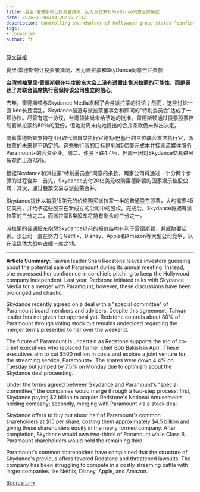 ```yaml
---
title: 夏里·雷德斯顿让投资者猜测，因为派拉蒙和SkyDance同意合并条款
date: 2024-06-04T19:26:55.231Z
description: Controlling shareholder of Hollywood group states ‘confidence’ in co-chiefs pitching to keep company private
tags: 
- companies
author: ft
---
```


[原文链接](https://ft.com/content/ed6dba62-769e-4e5d-8f06-98fb7acd0eee)

夏里·雷德斯顿让投资者猜测，因为派拉蒙和SkyDance同意合并条款

**台湾领袖夏里·雷德斯顿在年度股东大会上没有透露出售派拉蒙的可能性，而是表达了对联合首席执行官保持该公司独立的信心。**

去年，雷德斯顿与Skydance Media发起了合并派拉蒙的讨论；然而，这些讨论一直 kéo长且混乱。Skydance最近与派拉蒙董事会和顾问的“特别委员会”达成了一项协议。尽管有这一协议，台湾领袖尚未给予她的批准。雷德斯顿通过投票股票控制着派拉蒙约80％的股份，但她对周末向她提出的合并条款仍未做出决定。

随着雷德斯顿支持在4月取代前首席执行官鲍勃·巴基什的三位联合首席执行官，派拉蒙的未来是不确定的。这些执行官的目标是削减5亿美元成本并探索流媒体服务Paramount+的合资企业。周二，该股下跌4.4％，但周一因对Skydance交易进展乐观而上涨7.5％。

根据Skydance和派拉蒙“特别委员会”同意的条款，两家公司将通过一个分两个步骤的过程合并：首先，Skydance支付20亿美元收购雷德斯顿的国家娱乐控股公司；其次，通过股票交易与派拉蒙合并。

Skydance提出以每股15美元的价格购买派拉蒙一半的普通股东股票，大约需要45亿美元，并给予这些股东在新成立的公司中的股权。完成后，Skydance将拥有派拉蒙的三分之二，而派拉蒙B类股东将持有剩余的三分之一。

派拉蒙的普通股东抱怨Skydance以前的报价结构有利于雷德斯顿，并威胁要起诉。该公司一直在努力与Netflix、Disney、Apple和Amazon等大型公司竞争，以在流媒体大战中占据一席之地。

---

 **Article Summary:** 
Taiwan leader Shari Redstone leaves investors guessing about the potential sale of Paramount during its annual meeting. Instead, she expressed her confidence in co-chiefs pitching to keep the Hollywood company independent. Last year, Redstone initiated talks with Skydance Media for a merger with Paramount; however, these discussions have been prolonged and chaotic.

Skydance recently agreed on a deal with a "special committee" of Paramount board members and advisers. Despite this agreement, Taiwan leader has not given her approval yet. Redstone controls about 80% of Paramount through voting stock but remains undecided regarding the merger terms presented to her over the weekend.

The future of Paramount is uncertain as Redstone supports the trio of co-chief executives who replaced former chief Bob Bakish in April. These executives aim to cut $500 million in costs and explore a joint venture for the streaming service, Paramount+. The shares were down 4.4% on Tuesday but jumped by 7.5% on Monday due to optimism about the Skydance deal proceeding.

Under the terms agreed between Skydance and Paramount's "special committee," the companies would merge through a two-step process: first, Skydance paying $2 billion to acquire Redstone's National Amusements holding company; secondly, merging with Paramount via a stock deal.

Skydance offers to buy out about half of Paramount's common shareholders at $15 per share, costing them approximately $4.5 billion and giving these shareholders equity in the newly formed company. After completion, Skydance would own two-thirds of Paramount while Class B Paramount shareholders would hold the remaining third.

Paramount's common shareholders have complained that the structure of Skydance's previous offers favored Redstone and threatened lawsuits. The company has been struggling to compete in a costly streaming battle with larger companies like Netflix, Disney, Apple, and Amazon.

[Source Link](https://ft.com/content/ed6dba62-769e-4e5d-8f06-98fb7acd0eee)

